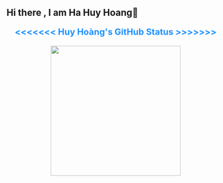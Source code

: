 ## Hi there , I am Ha Huy Hoang👋
<p align="center" style="color:dodgerblue; font-weight: bold; font-size: 20px;">
  &lt;&lt;&lt;&lt;&lt;&lt;&lt; Huy Hoàng's GitHub Status &gt;&gt;&gt;&gt;&gt;&gt;&gt;
</p>
<p align="center">
  <img src="https://github-readme-stats.vercel.app/api?username=HuyHoang2802&show_icons=true&theme=tokyonight" width="300">
</p>


